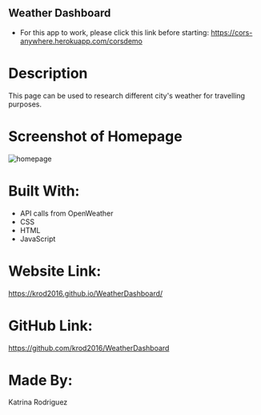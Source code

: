 ## Weather Dashboard
* For this app to work, please click this link before starting: https://cors-anywhere.herokuapp.com/corsdemo

# Description
This page can be used to research different city's weather for travelling purposes.

# Screenshot of Homepage
![homepage](https://user-images.githubusercontent.com/88009884/151900521-8fd372e1-8252-4ea7-9cfb-c5925115ca12.png)


# Built With: 
* API calls from OpenWeather
* CSS
* HTML
* JavaScript

# Website Link:
https://krod2016.github.io/WeatherDashboard/

# GitHub Link:
https://github.com/krod2016/WeatherDashboard

# Made By:
Katrina Rodriguez
